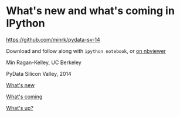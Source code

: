 # What's new and what's coming in IPython

https://github.com/minrk/pydata-sv-14

Download and follow along with `ipython notebook`, or [on nbviewer](http://nbviewer.ipython.org/github/minrk/pydata-sv-14/Index.ipynb)

Min Ragan-Kelley, UC Berkeley

PyData Silicon Valley, 2014

<a href="What's%20new.ipynb">What's new</a>

<a href="What's%20coming.ipynb">What's coming</a>

<a href="What's%20up.ipynb">What's up?</a>

